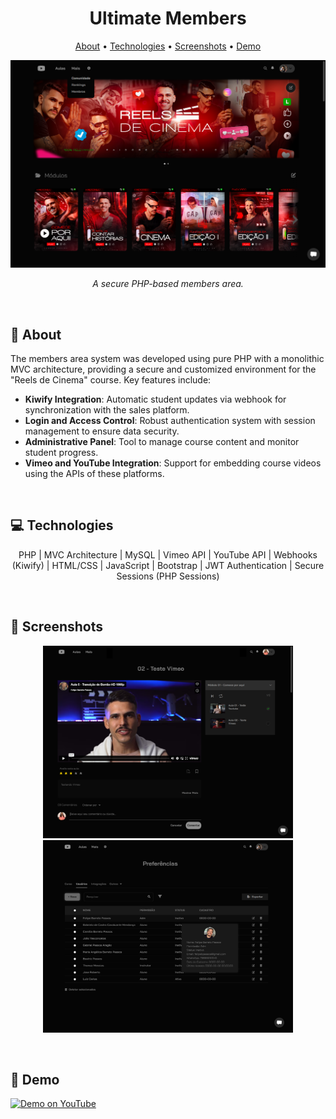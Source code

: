 <h1 align="center" style="font-weight: bold;">Ultimate Members</h1>

<p align="center">
 <a href="#about">About</a> • 
 <a href="#tech">Technologies</a> •  
 <a href="#screenshots">Screenshots</a> • 
 <a href="#demo">Demo</a>
</p>

![Banner](https://github.com/felipebpassos/UltimateMembersPublic/blob/main/main_presentation.png?raw=true)

<p align="center">
    <i>A secure PHP-based members area.</i>
</p>

<br>

<h2 id="about">📝 About</h2>

The members area system was developed using pure PHP with a monolithic MVC architecture, providing a secure and customized environment for the "Reels de Cinema" course. Key features include:

- **Kiwify Integration**: Automatic student updates via webhook for synchronization with the sales platform.
- **Login and Access Control**: Robust authentication system with session management to ensure data security.
- **Administrative Panel**: Tool to manage course content and monitor student progress.
- **Vimeo and YouTube Integration**: Support for embedding course videos using the APIs of these platforms.

<br>

<h2 id="tech">💻 Technologies</h2>

<p align="center">
  PHP | MVC Architecture | MySQL | Vimeo API | YouTube API | Webhooks (Kiwify) | HTML/CSS | JavaScript | Bootstrap | JWT Authentication | Secure Sessions (PHP Sessions)
</p>

<br>

<h2 id="screenshots">📱 Screenshots</h2>

<p align="center">
    <img src="https://github.com/felipebpassos/UltimateMembersPublic/blob/main/aula.png?raw=true" alt="Image Example" width="400px">
    <img src="https://github.com/felipebpassos/UltimateMembersPublic/blob/main/usuarios.png?raw=true" alt="Image Example" width="400px">
</p>

<br>

<h2 id="demo">🚀 Demo</h2>

[![Demo on YouTube](https://img.shields.io/badge/YouTube-Demo-red?style=for-the-badge&logo=youtube)](https://www.youtube.com/watch?v=-p7Dh-sdjEE)
